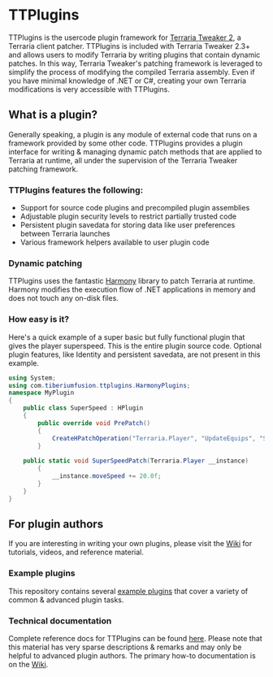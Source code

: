 # TTPlugins
TTPlugins is the usercode plugin framework for [Terraria Tweaker 2](https://forums.terraria.org/index.php?threads/59796/), a Terraria client patcher. TTPlugins is included with Terraria Tweaker 2.3+ and allows users to modify Terraria by writing plugins that contain dynamic patches. In this way, Terraria Tweaker's patching framework is leveraged to simplify the process of modifying the compiled Terraria assembly. Even if you have minimal knowledge of .NET or C#, creating your own Terraria modifications is very accessible with TTPlugins.

## What is a plugin?
Generally speaking, a plugin is any module of external code that runs on a framework provided by some other code. TTPlugins provides a plugin interface for writing & managing dynamic patch methods that are applied to Terraria at runtime, all under the supervision of the Terraria Tweaker patching framework.

### **TTPlugins features the following:**
* Support for source code plugins and precompiled plugin assemblies
* Adjustable plugin security levels to restrict partially trusted code
* Persistent plugin savedata for storing data like user preferences between Terraria launches
* Various framework helpers available to user plugin code

### Dynamic patching
TTPlugins uses the fantastic [Harmony](https://github.com/pardeike/Harmony/wiki) library to patch Terraria at runtime. Harmony modifies the execution flow of .NET applications in memory and does not touch any on-disk files.

### How easy is it?
Here's a quick example of a super basic but fully functional plugin that gives the player superspeed. This is the entire plugin source code. Optional plugin features, like Identity and persistent savedata, are not present in this example.
```C#
using System;
using com.tiberiumfusion.ttplugins.HarmonyPlugins;
namespace MyPlugin
{
    public class SuperSpeed : HPlugin
    {
        public override void PrePatch()
        {
            CreateHPatchOperation("Terraria.Player", "UpdateEquips", "SuperSpeedPatch", HPatchLocation.Prefix);
        }
		
	public static void SuperSpeedPatch(Terraria.Player __instance)
        {
            __instance.moveSpeed += 20.0f;
        }
    }
}
```

## For plugin authors
If you are interesting in writing your own plugins, please visit the [Wiki](https://github.com/TiberiumFusion/TTPlugins/wiki) for tutorials, videos, and reference material.

### Example plugins
This repository contains several [example plugins](https://github.com/TiberiumFusion/TTPlugins/tree/master/ExamplePlugins) that cover a variety of common & advanced plugin tasks.

### Technical documentation
Complete reference docs for TTPlugins can be found [here](https://www.tiberiumfusion.com/product/ttplugins/reference/html/432f1745-05bc-1912-8400-537f02fafa44.htm). Please note that this material has very sparse descriptions & remarks and may only be helpful to advanced plugin authors. The primary how-to documentation is on the [Wiki](https://github.com/TiberiumFusion/TTPlugins/wiki).
